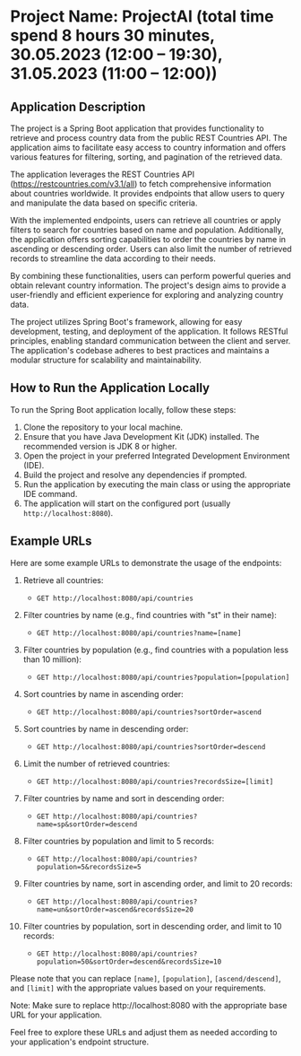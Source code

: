 # Project Name: ProjectAI (total time spend 8 hours 30 minutes, 30.05.2023 (12:00 – 19:30), 31.05.2023 (11:00 – 12:00))

## Application Description

The project is a Spring Boot application that provides functionality to retrieve and process country data from the
public REST Countries API. The application aims to facilitate easy access to country information and offers various
features for filtering, sorting, and pagination of the retrieved data.

The application leverages the REST Countries API (https://restcountries.com/v3.1/all) to fetch comprehensive information
about countries worldwide. It provides endpoints that allow users to query and manipulate the data based on specific
criteria.

With the implemented endpoints, users can retrieve all countries or apply filters to search for countries based on name
and population. Additionally, the application offers sorting capabilities to order the countries by name in ascending or
descending order. Users can also limit the number of retrieved records to streamline the data according to their needs.

By combining these functionalities, users can perform powerful queries and obtain relevant country information. The
project's design aims to provide a user-friendly and efficient experience for exploring and analyzing country data.

The project utilizes Spring Boot's framework, allowing for easy development, testing, and deployment of the application.
It follows RESTful principles, enabling standard communication between the client and server. The application's codebase
adheres to best practices and maintains a modular structure for scalability and maintainability.

## How to Run the Application Locally

To run the Spring Boot application locally, follow these steps:

1. Clone the repository to your local machine.
2. Ensure that you have Java Development Kit (JDK) installed. The recommended version is JDK 8 or higher.
3. Open the project in your preferred Integrated Development Environment (IDE).
4. Build the project and resolve any dependencies if prompted.
5. Run the application by executing the main class or using the appropriate IDE command.
6. The application will start on the configured port (usually `http://localhost:8080`).

## Example URLs

Here are some example URLs to demonstrate the usage of the endpoints:

1. Retrieve all countries:
    - `GET http://localhost:8080/api/countries`

2. Filter countries by name (e.g., find countries with "st" in their name):
    - `GET http://localhost:8080/api/countries?name=[name]`

3. Filter countries by population (e.g., find countries with a population less than 10 million):
    - `GET http://localhost:8080/api/countries?population=[population]`

4. Sort countries by name in ascending order:
    - `GET http://localhost:8080/api/countries?sortOrder=ascend`

5. Sort countries by name in descending order:
    - `GET http://localhost:8080/api/countries?sortOrder=descend`

6. Limit the number of retrieved countries:
    - `GET http://localhost:8080/api/countries?recordsSize=[limit]`

7. Filter countries by name and sort in descending order:
    - `GET http://localhost:8080/api/countries?name=sp&sortOrder=descend`

8. Filter countries by population and limit to 5 records:
    - `GET http://localhost:8080/api/countries?population=5&recordsSize=5`

9. Filter countries by name, sort in ascending order, and limit to 20 records:
    - `GET http://localhost:8080/api/countries?name=un&sortOrder=ascend&recordsSize=20`

10. Filter countries by population, sort in descending order, and limit to 10 records:
    - `GET http://localhost:8080/api/countries?population=50&sortOrder=descend&recordsSize=10`

Please note that you can replace `[name]`, `[population]`, `[ascend/descend]`, and `[limit]` with the appropriate values
based on your requirements.

Note: Make sure to replace http://localhost:8080 with the appropriate base URL for your application.

Feel free to explore these URLs and adjust them as needed according to your application's endpoint structure.